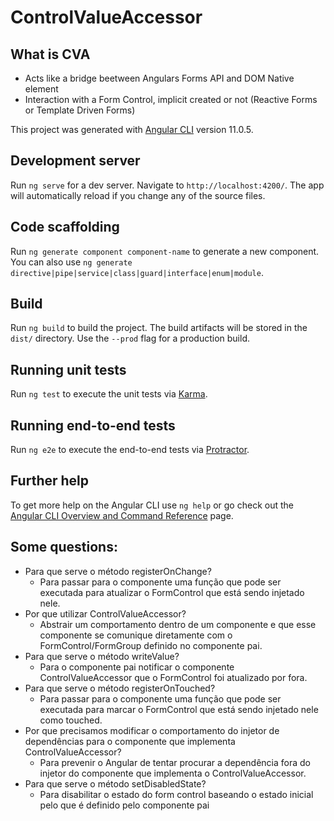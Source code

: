 # ControlValueAccessor

## What is CVA

- Acts like a bridge beetween Angulars Forms API and DOM Native element
- Interaction with a Form Control, implicit created or not (Reactive Forms or Template Driven Forms)

This project was generated with [Angular CLI](https://github.com/angular/angular-cli) version 11.0.5.

## Development server

Run `ng serve` for a dev server. Navigate to `http://localhost:4200/`. The app will automatically reload if you change any of the source files.

## Code scaffolding

Run `ng generate component component-name` to generate a new component. You can also use `ng generate directive|pipe|service|class|guard|interface|enum|module`.

## Build

Run `ng build` to build the project. The build artifacts will be stored in the `dist/` directory. Use the `--prod` flag for a production build.

## Running unit tests

Run `ng test` to execute the unit tests via [Karma](https://karma-runner.github.io).

## Running end-to-end tests

Run `ng e2e` to execute the end-to-end tests via [Protractor](http://www.protractortest.org/).

## Further help

To get more help on the Angular CLI use `ng help` or go check out the [Angular CLI Overview and Command Reference](https://angular.io/cli) page.

## Some questions:

- Para que serve o método registerOnChange?
  - Para passar para o componente uma função que pode ser executada para atualizar o FormControl que está sendo injetado nele.
- Por que utilizar ControlValueAccessor?
  - Abstrair um comportamento dentro de um componente e que esse componente se comunique diretamente com o FormControl/FormGroup definido no componente pai.
- Para que serve o método writeValue?
  - Para o componente pai notificar o componente ControlValueAccessor que o FormControl foi atualizado por fora.
- Para que serve o método registerOnTouched?
  - Para passar para o componente uma função que pode ser executada para marcar o FormControl que está sendo injetado nele como touched.
- Por que precisamos modificar o comportamento do injetor de dependências para o componente que implementa ControlValueAccessor?
  - Para prevenir o Angular de tentar procurar a dependência fora do injetor do componente que implementa o ControlValueAccessor.
- Para que serve o método setDisabledState?
  - Para disabilitar o estado do form control baseando o estado inicial pelo que é definido pelo componente pai
